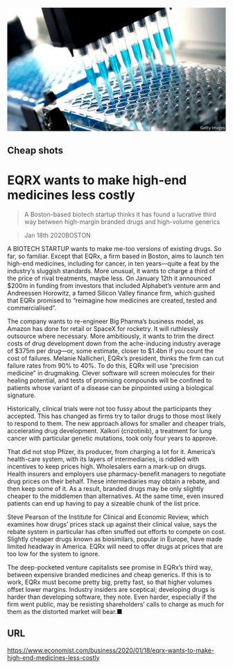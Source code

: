 ![](./images/20200118_WBP501.jpg)

## Cheap shots

# EQRX wants to make high-end medicines less costly

> A Boston-based biotech startup thinks it has found a lucrative third way between high-margin branded drugs and high-volume generics

> Jan 18th 2020BOSTON

A BIOTECH STARTUP wants to make me-too versions of existing drugs. So far, so familiar. Except that EQRx, a firm based in Boston, aims to launch ten high-end medicines, including for cancer, in ten years—quite a feat by the industry’s sluggish standards. More unusual, it wants to charge a third of the price of rival treatments, maybe less. On January 12th it announced $200m in funding from investors that included Alphabet’s venture arm and Andreessen Horowitz, a famed Silicon Valley finance firm, which gushed that EQRx promised to “reimagine how medicines are created, tested and commercialised”.

The company wants to re-engineer Big Pharma’s business model, as Amazon has done for retail or SpaceX for rocketry. It will ruthlessly outsource where necessary. More ambitiously, it wants to trim the direct costs of drug development down from the ache-inducing industry average of $375m per drug—or, some estimate, closer to $1.4bn if you count the cost of failures. Melanie Nallicheri, EQRx’s president, thinks the firm can cut failure rates from 90% to 40%. To do this, EQRx will use “precision medicine” in drugmaking. Clever software will screen molecules for their healing potential, and tests of promising compounds will be confined to patients whose variant of a disease can be pinpointed using a biological signature.

Historically, clinical trials were not too fussy about the participants they accepted. This has changed as firms try to tailor drugs to those most likely to respond to them. The new approach allows for smaller and cheaper trials, accelerating drug development. Xalkori (crizotinib), a treatment for lung cancer with particular genetic mutations, took only four years to approve.

That did not stop Pfizer, its producer, from charging a lot for it. America’s health-care system, with its layers of intermediaries, is riddled with incentives to keep prices high. Wholesalers earn a mark-up on drugs. Health insurers and employers use pharmacy-benefit managers to negotiate drug prices on their behalf. These intermediaries may obtain a rebate, and then keep some of it. As a result, branded drugs may be only slightly cheaper to the middlemen than alternatives. At the same time, even insured patients can end up having to pay a sizeable chunk of the list price.

Steve Pearson of the Institute for Clinical and Economic Review, which examines how drugs’ prices stack up against their clinical value, says the rebate system in particular has often snuffed out efforts to compete on cost. Slightly cheaper drugs known as biosimilars, popular in Europe, have made limited headway in America. EQRx will need to offer drugs at prices that are too low for the system to ignore.

The deep-pocketed venture capitalists see promise in EQRx’s third way, between expensive branded medicines and cheap generics. If this is to work, EQRx must become pretty big, pretty fast, so that higher volumes offset lower margins. Industry insiders are sceptical; developing drugs is harder than developing software, they note. Even harder, especially if the firm went public, may be resisting shareholders’ calls to charge as much for them as the distorted market will bear.■

## URL

https://www.economist.com/business/2020/01/18/eqrx-wants-to-make-high-end-medicines-less-costly
